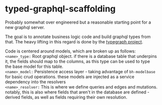 # typed-graphql-scaffolding

Probably somewhat over engineered but a reasonable starting point for a new graphql server.  

The goal is to annotate business logic code and build graphql types from that. The heavy lifting in this regard is done by the [typegraph project](https://typegraphql.com).

Code is centered around models, which are broken up as follows:  
`<name>_type:` Root graphql object. if there is a database table that underpins it, the fields should map to the columns, as this type can be used to type the base model for this table.  
`<name>_model:` Persistence access layer - taking advantage of `bh-modelbase` for basic crud operations. these models are injected as a service dependency into the resolvers   
`<name>_resolver:` This is where we define queries and edges and mutations. notably, this is also where fields that aren't in the database are defined - derived fields, as well as fields requiring their own resolution.  


